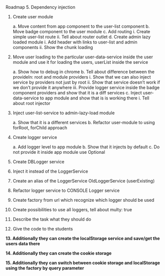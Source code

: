 Roadmap 5. Dependency injection
1.	Create user module

    a.	Move content from app component to the user-list component
    b.	Move badge component to the user module
    c.	Add routing
        i.	Create simple user-list route
        ii.	Tell about router outlet
    d.	Create admin lazy loaded module
        i.	Add header with links to user-list and admin components
        ii.	Show the chunk loading
2.	Move user loading to the particular user-data-service inside the user module and use it for loading the users, userList inside the service

    a.	Show how to debug in chrome
    b.	Tell about difference between the provideIn: root and module providers
        i.	Show that we can also inject service by providers not just by root
        ii.	Show that service doesn’t work if we don’t provide it anywhere
        iii.	Provide logger service inside the badge component providers and show that it is a diff services
    c.	Inject user-data-service to app module and show that is is working there
        i.	Tell about root injector
3.	Inject user-list-service to admin-lazy-load module

    a.	Show that it is a different services
    b.	Refactor user-module to using forRoot, forChild approach
4.	Create logger service

    a.	Add logger level to app module
    b.	Show that it injects by default
    c.	Do not provide it inside app module use Optional
5.	Create DBLogger service
6.	Inject it instead of the LoggerService
7.	Create an alias of the LoggerService OldLoggerService (userExisting)
8.	Refactor logger service to CONSOLE Logger service
9.	Create factory from url which recognize which logger should be used
10.	Create possibilities to use all loggers, tell about multy: true
11.	Describe the task what they should do
12.	Give the code to the students

**13.	Additionally they can create the localStorage service and save/get the users data there**

**14.	Additionally they can create the cookie storage**

**15.	Additionally they can switch between cookie storage and localStorage using the factory by query parameter**
